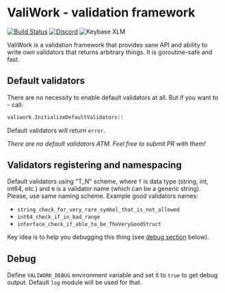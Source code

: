 # ValiWork - validation framework

[![Build Status](https://ci.dev.pztrn.name/api/badges/pztrn/valiwork/status.svg)](https://ci.dev.pztrn.name/pztrn/valiwork) [![Discord](https://img.shields.io/discord/632359730089689128)](https://discord.gg/CvUnEpM) ![Keybase XLM](https://img.shields.io/keybase/xlm/pztrn)

ValiWork is a validation framework that provides sane API and ability to write own validators that returns arbitrary things. It is goroutine-safe and fast.

## Default validators

There are no necessity to enable default validators at all. But if you want to - call:

```go
valiwork.InitializeDefaultValidators()
```

Default validators will return ``error``.

*There are no default validators ATM. Feel free to submit PR with them!*

## Validators registering and namespacing

Default validators using "T_N" scheme, where ``T`` is data type (string, int, int64, etc.) and ``N`` is a validator name (which can be a generic string). Please, use same naming scheme. Example good validators names:

* ``string_check_for_very_rare_symbol_that_is_not_allowed``
* ``int64_check_if_in_bad_range``
* ``interface_check_if_able_to_be_TheVeryGoodStruct``

Key idea is to help you debugging this thing (see [debug section](#Debug) below).

## Debug

Define ``VALIWORK_DEBUG`` environment variable and set it to ``true`` to get debug output. Default ``log`` module will be used for that.
